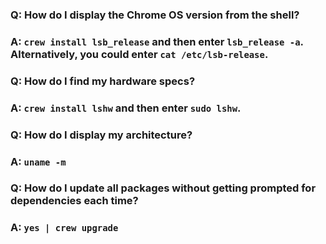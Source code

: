### Q: How do I display the Chrome OS version from the shell?
### A: `crew install lsb_release` and then enter `lsb_release -a`.  Alternatively, you could enter `cat /etc/lsb-release`.

### Q: How do I find my hardware specs?
### A: `crew install lshw` and then enter `sudo lshw`.

### Q: How do I display my architecture?
### A: `uname -m`

### Q: How do I update all packages without getting prompted for dependencies each time?
### A: `yes | crew upgrade`

